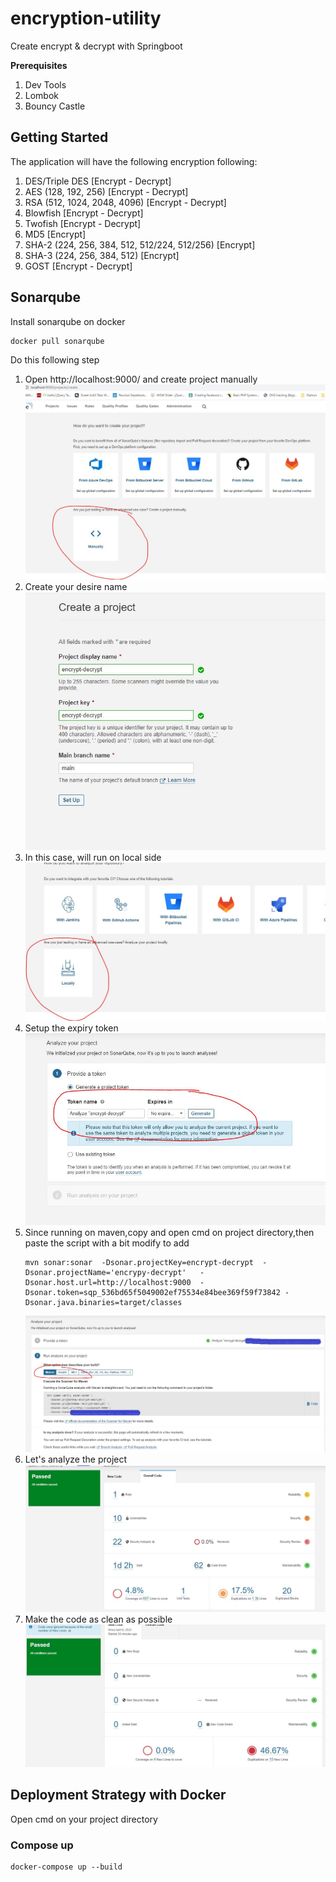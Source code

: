 # encryption-utility

Create encrypt & decrypt with Springboot

**Prerequisites**
1. Dev Tools
2. Lombok
3. Bouncy Castle

## Getting Started
The application will have the following encryption following:
1. DES/Triple DES [Encrypt - Decrypt]
2. AES (128, 192, 256) [Encrypt - Decrypt]
3. RSA (512, 1024, 2048, 4096) [Encrypt - Decrypt]
4. Blowfish [Encrypt - Decrypt]
5. Twofish [Encrypt - Decrypt]
6. MD5 [Encrypt]
7. SHA-2 (224, 256, 384, 512, 512/224, 512/256) [Encrypt]
8. SHA-3 (224, 256, 384, 512) [Encrypt]
9. GOST [Encrypt - Decrypt]

## Sonarqube
Install sonarqube on docker
```
docker pull sonarqube
```
Do this following step
1. Open http://localhost:9000/ and create project manually
   ![Alt text](asset/1.JPG?raw=true "Create project")
2. Create your desire name
   ![Alt text](asset/2.JPG?raw=true "Project name")
3. In this case, will run on local side
   ![Alt text](asset/3.JPG?raw=true "Run server")
4. Setup the expiry token
   ![Alt text](asset/4.JPG?raw=true "Token expired")
5. Since running on maven,copy and open cmd on project directory,then paste the script with a bit modify to add
   ```
   mvn sonar:sonar  -Dsonar.projectKey=encrypt-decrypt  -Dsonar.projectName='encrypy-decrypt'   -Dsonar.host.url=http://localhost:9000  -Dsonar.token=sqp_536bd65f5049002ef75534e84bee369f59f73842 -Dsonar.java.binaries=target/classes
   ```
   ![Alt text](asset/5.JPG?raw=true "Command")
6. Let's analyze the project
   ![Alt text](asset/6.JPG?raw=true "Analyze")
7. Make the code as clean as possible
   ![Alt text](asset/7.JPG?raw=true "Clearance")


## Deployment Strategy with Docker
Open cmd on your project directory

### Compose up

```
docker-compose up --build
```